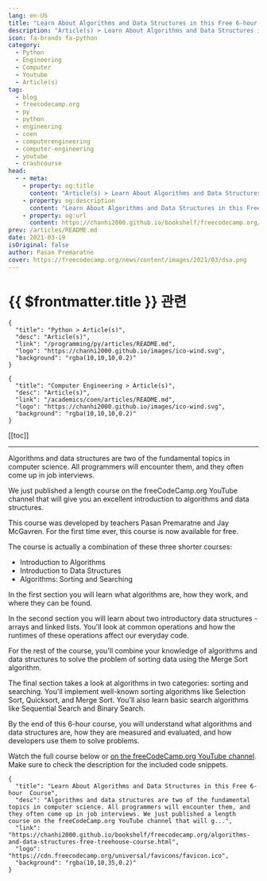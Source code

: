 ```yaml
---
lang: en-US
title: "Learn About Algorithms and Data Structures in this Free 6-hour  Course"
description: "Article(s) > Learn About Algorithms and Data Structures in this Free 6-hour  Course"
icon: fa-brands fa-python
category:
  - Python
  - Engineering
  - Computer
  - Youtube
  - Article(s)
tag:
  - blog
  - freecodecamp.org
  - py
  - python
  - engineering
  - coen
  - computerengineering
  - computer-engineering
  - youtube
  - crashcourse
head:
  - - meta:
    - property: og:title
      content: "Article(s) > Learn About Algorithms and Data Structures in this Free 6-hour  Course"
    - property: og:description
      content: "Learn About Algorithms and Data Structures in this Free 6-hour  Course"
    - property: og:url
      content: https://chanhi2000.github.io/bookshelf/freecodecamp.org/algorithms-and-data-structures-free-treehouse-course.html
prev: /articles/README.md
date: 2021-03-19
isOriginal: false
author: Pasan Premaratne
cover: https://freecodecamp.org/news/content/images/2021/03/dsa.png
---
```


# {{ $frontmatter.title }} 관련

```component VPCard
{
  "title": "Python > Article(s)",
  "desc": "Article(s)",
  "link": "/programming/py/articles/README.md",
  "logo": "https://chanhi2000.github.io/images/ico-wind.svg",
  "background": "rgba(10,10,10,0.2)"
}
```

```component VPCard
{
  "title": "Computer Engineering > Article(s)",
  "desc": "Article(s)",
  "link": "/academics/coen/articles/README.md",
  "logo": "https://chanhi2000.github.io/images/ico-wind.svg",
  "background": "rgba(10,10,10,0.2)"
}
```

[[toc]]

---

<SiteInfo
  name="Learn About Algorithms and Data Structures in this Free 6-hour  Course"
  desc="Algorithms and data structures are two of the fundamental topics in computer science. All programmers will encounter them, and they often come up in job interviews. We just published a length course on the freeCodeCamp.org YouTube channel that will g..."
  url="https://freecodecamp.org/news/algorithms-and-data-structures-free-treehouse-course"
  logo="https://cdn.freecodecamp.org/universal/favicons/favicon.ico"
  preview="https://freecodecamp.org/news/content/images/2021/03/dsa.png"/>

Algorithms and data structures are two of the fundamental topics in computer science. All programmers will encounter them, and they often come up in job interviews.

We just published a length course on the freeCodeCamp.org YouTube channel that will give you an excellent introduction to algorithms and data structures.

This course was developed by teachers Pasan Premaratne and Jay McGavren. For the first time ever, this course is now available for free.

The course is actually a combination of these three shorter courses:

- Introduction to Algorithms
- Introduction to Data Structures
- Algorithms: Sorting and Searching

In the first section you will learn what algorithms are, how they work, and where they can be found.

In the second section you will learn about two introductory data structures - arrays and linked lists. You'll look at common operations and how the runtimes of these operations affect our everyday code.

For the rest of the course, you'll combine your knowledge of algorithms and data structures to solve the problem of sorting data using the Merge Sort algorithm.

The final section takes a look at algorithms in two categories: sorting and searching. You'll implement well-known sorting algorithms like Selection Sort, Quicksort, and Merge Sort. You'll also learn basic search algorithms like Sequential Search and Binary Search.

By the end of this 6-hour course, you will understand what algorithms and data structures are, how they are measured and evaluated, and how developers use them to solve problems.

Watch the full course below or [<VPIcon icon="fa-brands fa-youtube"/>on the freeCodeCamp.org YouTube channel](https://youtu.be/8hly31xKli0). Make sure to check the description for the included code snippets.

<VidStack src="youtube/8hly31xKli0" />

<!-- TODO: add ARTICLE CARD -->
```component VPCard
{
  "title": "Learn About Algorithms and Data Structures in this Free 6-hour  Course",
  "desc": "Algorithms and data structures are two of the fundamental topics in computer science. All programmers will encounter them, and they often come up in job interviews. We just published a length course on the freeCodeCamp.org YouTube channel that will g...",
  "link": "https://chanhi2000.github.io/bookshelf/freecodecamp.org/algorithms-and-data-structures-free-treehouse-course.html",
  "logo": "https://cdn.freecodecamp.org/universal/favicons/favicon.ico",
  "background": "rgba(10,10,35,0.2)"
}
```
